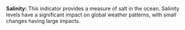 **Salinity:** This indicator provides a measure of salt in the ocean. Salinity levels have a significant impact on global weather patterns, with small changes having large impacts.     